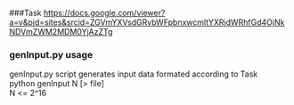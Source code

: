###Task
https://docs.google.com/viewer?a=v&pid=sites&srcid=ZGVmYXVsdGRvbWFpbnxwcmltYXRjdWRhfGd4OjNkNDVmZWM2MDM0YjAzZTg

### genInput.py usage
genInput.py script generates input data formated according to Task <br/>
python genInput N [> file] <br/>
N <= 2^16
